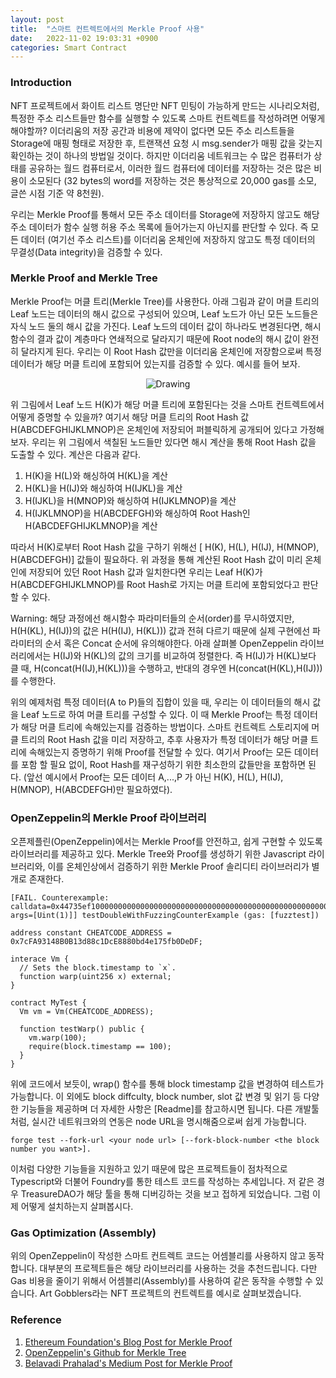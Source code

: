 ```yaml
---
layout: post
title:  "스마트 컨트렉트에서의 Merkle Proof 사용"
date:   2022-11-02 19:03:31 +0900
categories: Smart Contract
---
```


### Introduction
NFT 프로젝트에서 화이트 리스트 명단만 NFT 민팅이 가능하게 만드는 시나리오처럼, 특정한 주소 리스트들만 함수를 실행할 수 있도록 스마트 컨트렉트를 작성하려면 어떻게 해야할까? 이더리움의 저장 공간과 비용에 제약이 없다면 모든 주소 리스트들을 Storage에 매핑 형태로 저장한 후, 트랜잭션 요청 시 msg.sender가 매핑 값을 갖는지 확인하는 것이 하나의 방법일 것이다. 하지만 이더리움 네트워크는 수 많은 컴퓨터가 상태를 공유하는 월드 컴퓨터로서, 이러한 월드 컴퓨터에 데이터를 저장하는 것은 많은 비용이 소모된다 (32 bytes의 word를 저장하는 것은 통상적으로 20,000 gas를 소모, 글쓴 시점 기준 약 8천원).

우리는 Merkle Proof를 통해서 모든 주소 데이터를 Storage에 저장하지 않고도 해당 주소 데이터가 함수 실행 허용 주소 목록에 들어가는지 아닌지를 판단할 수 있다. 즉 모든 데이터 (여기선 주소 리스트)를 이더리움 온체인에 저장하지 않고도 특정 데이터의 무결성(Data integrity)을 검증할 수 있다.  

### Merkle Proof and Merkle Tree
Merkle Proof는 머클 트리(Merkle Tree)를 사용한다. 아래 그림과 같이 머클 트리의 Leaf 노드는 데이터의 해시 값으로 구성되어 있으며, Leaf 노드가 아닌 모든 노드들은 자식 노드 둘의 해시 값을 가진다. Leaf 노드의 데이터 값이 하나라도 변경된다면, 해시 함수의 결과 값이 계층마다 연쇄적으로 달라지기 때문에 Root node의 해시 값이 완전히 달라지게 된다. 우리는 이 Root Hash 값만을 이더리움 온체인에 저장함으로써 특정 데이터가 해당 머클 트리에 포함되어 있는지를 검증할 수 있다. 예시를 들어 보자.

<p style="text-align: center;">
	<img src="{{ site.url }}/assets/images/MerkleProof/tree.png" alt="Drawing" style="max-width: 80%; height: auto;"/>
</p>

위 그림에서 Leaf 노드 H(K)가 해당 머클 트리에 포함된다는 것을 스마트 컨트렉트에서 어떻게 증명할 수 있을까? 여기서 해당 머클 트리의 Root Hash 값 H(ABCDEFGHIJKLMNOP)은 온체인에 저장되어 퍼블릭하게 공개되어 있다고 가정해보자. 우리는 위 그림에서 색칠된 노드들만 있다면 해시 계산을 통해 Root Hash 값을 도출할 수 있다. 계산은 다음과 같다.

1. H(K)을 H(L)와 해싱하여 H(KL)을 계산
2. H(KL)을 H(IJ)와 해싱하여 H(IJKL)을 계산
3. H(IJKL)을 H(MNOP)와 해싱하여 H(IJKLMNOP)을 계산
4. H(IJKLMNOP)을 H(ABCDEFGH)와 해싱하여 Root Hash인 H(ABCDEFGHIJKLMNOP)을 계산  

따라서 H(K)로부터 Root Hash 값을 구하기 위해선 [ H(K), H(L), H(IJ), H(MNOP), H(ABCDEFGH)] 값들이 필요하다. 위 과정을 통해 계산된 Root Hash 값이 미리 온체인에 저장되어 있던 Root Hash 값과 일치한다면 우리는 Leaf H(K)가 H(ABCDEFGHIJKLMNOP)를 Root Hash로 가지는 머클 트리에 포함되었다고 판단할 수 있다.

Warning: 해당 과정에선 해시함수 파라미터들의 순서(order)를 무시하였지만, H(H(KL), H(IJ))의 값은 H(H(IJ), H(KL))) 값과 전혀 다르기 때문에 실제 구현에선 파라미터의 순서 혹은 Concat 순서에 유의해야한다. 아래 살펴볼 OpenZeppelin 라이브러리에서는 H(IJ)와 H(KL)의 값의 크기를 비교하여 정렬한다. 즉 H(IJ)가 H(KL)보다 클 때, H(concat(H(IJ),H(KL)))을 수행하고, 반대의 경우엔 H(concat(H(KL),H(IJ)))를 수행한다.    

위의 예제처럼 특정 데이터(A to P)들의 집합이 있을 때, 우리는 이 데이터들의 해시 값을 Leaf 노드로 하여 머클 트리를 구성할 수 있다. 이 때 Merkle Proof는 특정 데이터가 해당 머클 트리에 속해있는지를 검증하는 방법이다. 스마트 컨트렉트 스토리지에 머클 트리의 Root Hash 값을 미리 저장하고, 추후 사용자가 특정 데이터가 해당 머클 트리에 속해있는지 증명하기 위해 Proof를 전달할 수 있다. 여기서 Proof는 모든 데이터를 포함 할 필요 없이, Root Hash를 재구성하기 위한 최소한의 값들만을 포함하면 된다. (앞선 예시에서 Proof는 모든 데이터 A,...,P 가 아닌 H(K), H(L), H(IJ), H(MNOP), H(ABCDEFGH)만 필요하였다).   

### OpenZeppelin의 Merkle Proof 라이브러리

오픈제플린(OpenZeppelin)에서는 Merkle Proof를 안전하고, 쉽게 구현할 수 있도록 라이브러리를 제공하고 있다. Merkle Tree와 Proof를 생성하기 위한 Javascript 라이브러리와, 이를 온체인상에서 검증하기 위한 Merkle Proof 솔리디티 라이브러리가 별개로 존재한다. 


```
[FAIL. Counterexample: calldata=0x44735ef10000000000000000000000000000000000000000000000000000000000000001, args=[Uint(1)]] testDoubleWithFuzzingCounterExample (gas: [fuzztest])
```


```solidity
address constant CHEATCODE_ADDRESS = 0x7cFA93148B0B13d88c1DcE8880bd4e175fb0DeDF;

interace Vm {
  // Sets the block.timestamp to `x`.
  function warp(uint256 x) external;
}

contract MyTest {
  Vm vm = Vm(CHEATCODE_ADDRESS);

  function testWarp() public {
    vm.warp(100);
    require(block.timestamp == 100);
  }
}
```
위에 코드에서 보듯이, wrap() 함수를 통해 block timestamp 값을 변경하여 테스트가 가능합니다. 이 외에도 block diffculty, block number, slot 값 변경 및 읽기 등 다양한 기능들을 제공하며 더 자세한 사항은 [Readme]를 참고하시면 됩니다. 다른 개발툴처럼, 실시간 네트워크와의 연동은 node URL을 명시해줌으로써 쉽게 가능합니다.  

```
forge test --fork-url <your node url> [--fork-block-number <the block number you want>].
```

이처럼 다양한 기능들을 지원하고 있기 때문에 많은 프로젝트들이 점차적으로 Typescript와 더불어 Foundry를 통한 테스트 코드를 작성하는 추세입니다. 저 같은 경우 TreasureDAO가 해당 툴을 통해 디버깅하는 것을 보고 접하게 되었습니다. 그럼 이제 어떻게 설치하는지 살펴봅시다.

### Gas Optimization (Assembly)

위의 OpenZeppelin이 작성한 스마트 컨트렉트 코드는 어셈블리를 사용하지 않고 동작합니다. 대부분의 프로젝트들은 해당 라이브러리를 사용하는 것을 추천드립니다. 다만 Gas 비용을 줄이기 위해서 어셈블리(Assembly)를 사용하여 같은 동작을 수행할 수 있습니다. Art Gobblers라는 NFT 프로젝트의 컨트렉트를 예시로 살펴보겠습니다.  

### Reference
1. [Ethereum Foundation's Blog Post for Merkle Proof]
2. [OpenZeppelin's Github for Merkle Tree]
3. [Belavadi Prahalad's Medium Post for Merkle Proof]

[Merkle Tree]: https://en.wikipedia.org/wiki/Merkle_tree
[Ethereum Foundation's Blog Post for Merkle Proof]: https://ethereum.org/en/developers/tutorials/merkle-proofs-for-offline-data-integrity/
[OpenZeppelin's Github for Merkle Tree]: https://github.com/OpenZeppelin/merkle-tree
[OpenZeppelin MerkleProof]: https://docs.openzeppelin.com/contracts/4.x/api/utils#MerkleProof
[Art Gobblers]: https://github.com/artgobblers/art-gobblers/blob/master/src/ArtGobblers.sol#L347
[Solmate]: https://github.com/transmissions11/solmate
[Belavadi Prahalad's Medium Post for Merkle Proof]: https://medium.com/crypto-0-nite/merkle-proofs-explained-6dd429623dc5
